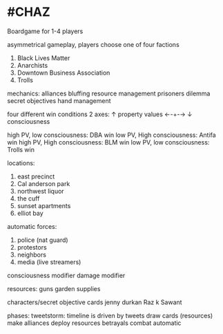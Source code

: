 # #CHAZ 

Boardgame for 1-4 players

asymmetrical gameplay, players choose one of four factions  
1. Black Lives Matter
2. Anarchists
3. Downtown Business Association
4. Trolls

mechanics:
alliances
bluffing
resource management
prisoners dilemma
secret objectives
hand management

four different win conditions
2 axes:
		  ↑ 
property values ←-+-→
		  ↓
            consciousness

high PV, low consciousness: DBA win
low PV, High consciousness: Antifa win
high PV, High consciousness: BLM win
low PV, low consciousness: Trolls win

locations:
1. east precinct
2. Cal anderson park
3. northwest liquor
4. the cuff
5. sunset apartments
6. elliot bay


automatic forces:
1. police (nat guard)
2. protestors
3. neighbors
4. media (live streamers)

consciousness modifier
damage modifier


resources:
guns
garden supplies



characters/secret objective cards
jenny durkan
Raz
k Sawant

phases:
tweetstorm: timeline is driven by tweets
draw cards (resources)
make alliances
deploy resources
betrayals
combat
automatic



